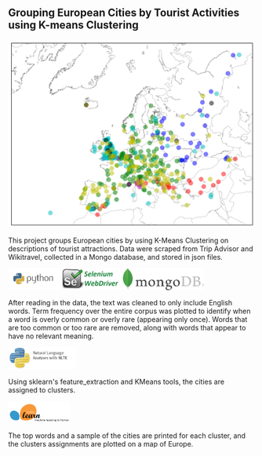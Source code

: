 ## Grouping European Cities by Tourist Activities using K-means Clustering

![](city_clusters.png)

This project groups European cities by using K-Means Clustering on descriptions of tourist attractions. Data were scraped from Trip Advisor and Wikitravel, collected in a Mongo database, and stored in json files.

<img src="images/python.png" height="45">
<img src="images/Selenium.jpeg" height="45">
<img src="images/mongodb.png" height="45">


After reading in the data, the text was cleaned to only include English words. Term frequency over the entire corpus was plotted to identify when a word is overly common or overly rare (appearing only once). Words that are too common or too rare are removed, along with words that appear to have no relevant meaning.

<img src="images/NLTK.png" height="45">

Using sklearn's feature_extraction and KMeans tools, the cities are assigned to clusters.

<img src="images/sklearn.png" height="45">

The top words and a sample of the cities are printed for each cluster, and the clusters assignments are plotted on a map of Europe.
